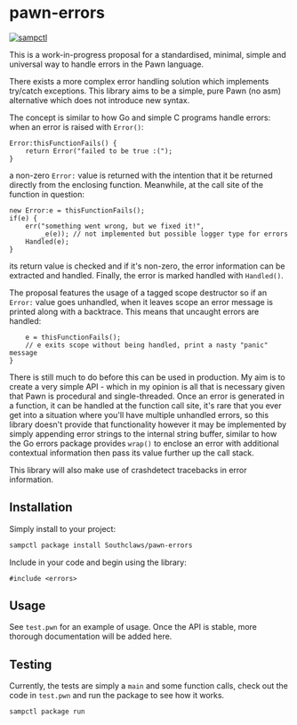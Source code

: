 # pawn-errors

[![sampctl](https://shields.southcla.ws/badge/sampctl-pawn--errors-2f2f2f.svg?style=for-the-badge)](https://github.com/Southclaws/pawn-errors)

This is a work-in-progress proposal for a standardised, minimal, simple and
universal way to handle errors in the Pawn language.

There exists a more complex error handling solution which implements try/catch
exceptions. This library aims to be a simple, pure Pawn (no asm) alternative
which does not introduce new syntax.

The concept is similar to how Go and simple C programs handle errors: when an
error is raised with `Error()`:

```pawn
Error:thisFunctionFails() {
    return Error("failed to be true :(");
}
```

a non-zero `Error:` value is returned with the intention that it be returned
directly from the enclosing function. Meanwhile, at the call site of the
function in question:

```pawn
new Error:e = thisFunctionFails();
if(e) {
    err("something went wrong, but we fixed it!",
        _e(e)); // not implemented but possible logger type for errors
    Handled(e);
}
```

its return value is checked and if it's non-zero, the error information can be
extracted and handled. Finally, the error is marked handled with `Handled()`.

The proposal features the usage of a tagged scope destructor so if an `Error:`
value goes unhandled, when it leaves scope an error message is printed along
with a backtrace. This means that uncaught errors are handled:

```pawn
    e = thisFunctionFails();
    // e exits scope without being handled, print a nasty "panic" message
}
```

There is still much to do before this can be used in production. My aim is to
create a very simple API - which in my opinion is all that is necessary given
that Pawn is procedural and single-threaded. Once an error is generated in a
function, it can be handled at the function call site, it's rare that you ever
get into a situation where you'll have multiple unhandled errors, so this
library doesn't provide that functionality however it may be implemented by
simply appending error strings to the internal string buffer, similar to how the
Go errors package provides `wrap()` to enclose an error with additional
contextual information then pass its value further up the call stack.

This library will also make use of crashdetect tracebacks in error information.

## Installation

Simply install to your project:

```bash
sampctl package install Southclaws/pawn-errors
```

Include in your code and begin using the library:

```pawn
#include <errors>
```

## Usage

See `test.pwn` for an example of usage. Once the API is stable, more thorough
documentation will be added here.

## Testing

Currently, the tests are simply a `main` and some function calls, check out the
code in `test.pwn` and run the package to see how it works.

```bash
sampctl package run
```
